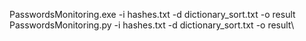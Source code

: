 PasswordsMonitoring.exe -i hashes.txt -d dictionary_sort.txt -o result\
PasswordsMonitoring.py -i hashes.txt -d dictionary_sort.txt -o result\
